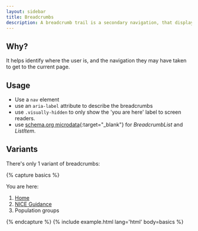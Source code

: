 ```yaml
---
layout: sidebar
title: Breadcrumbs
description: A breadcrumb trail is a secondary navigation, that displays as a series of links, situated below the header. 
---
```


## Why?
It helps identify where the user is, and the navigation they may have taken to get to the current page.

## Usage
- Use a `nav` element
- use an `aria-label` attribute to describe the breadcrumbs
- use `.visually-hidden` to only show the 'you are here' label to screen readers.
- use [schema.org microdata](http://schema.org/BreadcrumbList){:target="_blank"} for *BreadcrumbList* and *ListItem*.

## Variants
There's only 1 variant of breadcrumbs:

{% capture basics %}
<nav aria-label="Breadcrumbs" role="navigation">
    <p class="visually-hidden" id="breadcrumb-label">
        You are here:
    </p>
    <ol class="breadcrumbs" aria-labelledby="breadcrumb-label" itemscope itemtype="http://schema.org/BreadcrumbList">
        <li class="breadcrumbs__crumb" itemprop="itemListElement" itemscope itemtype="http://schema.org/ListItem">
            <a href="https://www.nice.org.uk/" itemprop="item">
                <span itemprop="name">Home</span>
            </a>
            <meta itemprop="position" content="1">
        </li>
        <li class="breadcrumbs__crumb" itemprop="itemListElement" itemscope itemtype="http://schema.org/ListItem">
            <a href="https://www.nice.org.uk/guidance" itemprop="item">
                <span itemprop="name">NICE Guidance</span>
            </a>
            <meta itemprop="position" content="2">
        </li>
        <li class="breadcrumbs__crumb" itemprop="itemListElement" itemscope itemtype="http://schema.org/ListItem">
            <span itemprop="name">
                Population groups
            </span>
            <meta itemprop="position" content="3">
        </li>
    </ol>
</nav>
{% endcapture %}
{% include example.html lang='html' body=basics %}
